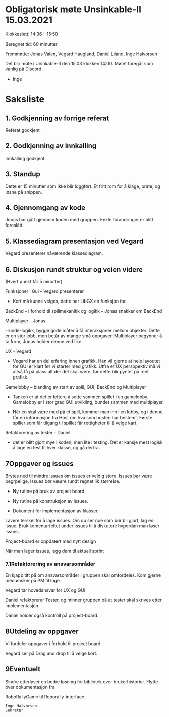 # Obligatorisk møte Unsinkable-II 15.03.2021

Klokkeslett: 14:36 – 15:50

Beregnet tid: 60 minutter

Fremmøtte: Jonas Valen, Vegard Haugland, Daniel Liland, Inge Halvorsen

Det blir møte i Uninkable-II den 15.03 klokken 14:00. Møtet foregår som vanlig på Discord.

- Inge

# Saksliste

## 1. Godkjenning av forrige referat

Referat godkjent

## 2. Godkjenning av innkalling

Innkalling godkjent

## 3. Standup

Dette er 15 minutter som ikke blir loggført. Et fritt rom for å klage, prate, og løsne på snippen.

## 4. Gjennomgang av kode

Jonas har gått gjennom koden med gruppen. Enkle forandringer er blitt foreslått.

## 5. Klassediagram presentasjon ved Vegard

Vegard presenterer nåværende klassediagram.

## 6. Diskusjon rundt struktur og veien videre

(Hvert punkt får 5 minutter)

Funksjoner i Gui – Vegard presenterer

- Kort må kunne velges, dette har LibGX en funksjon for.

BackEnd – i forhold til spillmekanikk og logikk – Jonas snakker om BackEnd

Multiplayer - Jonas

-runde-logikk, bygge gode måter å få interaksjoner mellom objekter. Dette er en stor jobb, men betår av mange små oppgaver. Multiplayer begynner å ta form, Jonas holder denne ved like.

UX – Vegard

- Vegard har en del erfaring innen grafikk. Han vil gjerne at hele layoutet for GUI er klart før vi starter med grafikk. Utfra et UX persopektiv må vi altså få på plass alt der det skal være, før dette blir pyntet på rent grafisk.

Gamelobby – blanding av start av spill, GUI, BackEnd og Multiplayer

- Tanken er at det er lettere å sette sammen spillet i en gamelobby. Gamelobby er i stor grad GUI utvikling, bundet sammen med multiplayer.

- Når en skal være med på et spill, kommer man inn i en lobby, og i denne får en informasjon fra Host om hva som hosten har bestemt. Første spiller som får tilgang til spillet får rettigheter til å velge kart.

Refaktorering av tester - Daniel

- det er blitt gjort mye i koden, men lite i testing. Det er kansje mest logisk å lage en test til hver klasse, og gå derfra.

## 7Oppgaver og issues

Brytes ned til mindre issues om issues er veldig store. Issues bør være begrpelige. Issues bør væøre rundt regnet lik størrelse.

- Ny rutine på bruk av project board.

- Ny rutine på konstruksjon av issues.

- Dokument for implementasjon av klasser.

Lavere terskel for å lage issues. Om du ser noe som bør bli gjort, lag en issue. Bruk komentarfeltet under issues til å diskutere hvpordan man løser issues.

Project-board er oppdatert med nytt design

Når man lager issues, legg dem til aktuell sprint

### 7.1Refaktorering av ansvarsområder

En kjapp titt på om ansvarsområder i gruppen skal omfordeles. Kom gjerne med ønsker på PM til Inge.

Vegard tar hovedansvar for UX og GUI.

Daniel refaktorerer Tester, og minner gruppen på at tester skal skrives etter implementasjon.

Daniel holder også kontroll på project-board.

## 8Utdeling av oppgaver

Vi fordeler oppgaver i forhold til project board.

Vegard ser på Drag and drop til å velge kort.

## 9Eventuelt

Sindre etterlyser en bedre løsning for bibliotek over brukerhistorier. Flytte over dokumentasjon fra

RoboRallyGame til Roborally-interface.


    Inge Halvorsen
    Sekretær